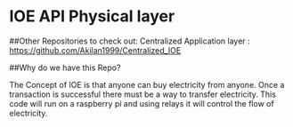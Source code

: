 # IOE API Physical layer

##Other Repositories to check out:
Centralized Application layer : https://github.com/Akilan1999/Centralized_IOE

##Why do we have this Repo?

The Concept of IOE is that anyone can buy electricity from anyone. Once a transaction is successful there must be a way to transfer electricity. This code will run on a raspberry pi and using relays it will control the flow of electricity.
